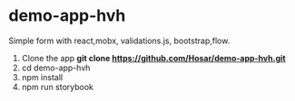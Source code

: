 # demo-app-hvh
Simple form with react,mobx, validations.js, bootstrap,flow.
1) Clone the app **git clone https://github.com/Hosar/demo-app-hvh.git**
2) cd demo-app-hvh
3) npm install
4) npm run storybook
